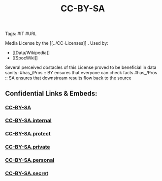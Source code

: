﻿---
title: CC-BY-SA
linkTitle: 
keywords: 
layout: 
draft: false
publishDate: 
expiryDate: 
type: 
has_time_created: 
has_time_destroyed: 
has_location_created: 
has_location_destroyed: 
has_creator: '[[]]'
has_destroyer: '[[]]'
isDeleted: false
isReadOnly: false
confidential: private
Key: Value
Predicate: '[[Object]]'
cssclasses: 
publish: false
aliases:
- 
tags:
- "rather use"
lang: en
---

Tags: #IT #URL 

Media License by the [[../CC-Licenses]] . 
Used by: 
- [[Data/Wikipedia]]
- [[SpocWiki]] 

Several perceived obstacles of this License proved to be beneficial in data sanity: 
#has_/Pros :: BY ensures that everyone can check facts 
#has_/Pros :: SA ensures that downstream results flow back to the source 


## Confidential Links & Embeds: 

### [CC-BY-SA](/_public/cc/CC-Licenses/CC-BY-SA.md) 

### [CC-BY-SA.internal](/_internal/cc/CC-Licenses/CC-BY-SA.internal.md) 

### [CC-BY-SA.protect](/_protect/cc/CC-Licenses/CC-BY-SA.protect.md) 

### [CC-BY-SA.private](/_private/cc/CC-Licenses/CC-BY-SA.private.md) 

### [CC-BY-SA.personal](/_personal/cc/CC-Licenses/CC-BY-SA.personal.md) 

### [CC-BY-SA.secret](/_secret/cc/CC-Licenses/CC-BY-SA.secret.md) 

